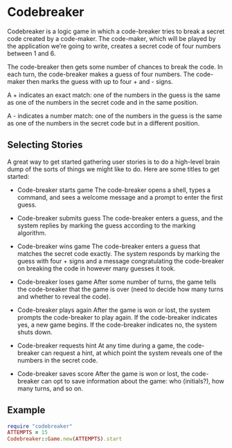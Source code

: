 Codebreaker
===========
Codebreaker is a logic game in which a code-breaker tries to break a secret code created by a code-maker. The code-maker, which will be played by the application we’re going to write, creates a secret code of four numbers between 1 and 6.

The code-breaker then gets some number of chances to break the code. In each turn, the code-breaker makes a guess of four numbers. The code-maker then marks the guess with up to four + and - signs.

A + indicates an exact match: one of the numbers in the guess is the same as one of the numbers in the secret code and in the same position.

A - indicates a number match: one of the numbers in the guess is the same as one of the numbers in the secret code but in a different position.


Selecting Stories
-----------------
A great way to get started gathering user stories is to do a high-level brain dump of the sorts of things we might like to do. Here are some titles to get started:

* Code-breaker starts game
The code-breaker opens a shell, types a command, and sees a welcome message and a prompt to enter the first guess.

* Code-breaker submits guess
The code-breaker enters a guess, and the system replies by marking the guess according to the marking algorithm.

* Code-breaker wins game
The code-breaker enters a guess that matches the secret code exactly. The system responds by marking the guess with four + signs and a message congratulating the code-breaker on breaking the code in however many guesses it took.

* Code-breaker loses game
After some number of turns, the game tells the code-breaker that the game is over (need to decide how many turns and whether to reveal the code).

* Code-breaker plays again
After the game is won or lost, the system prompts the code-breaker to play again. If the code-breaker indicates yes, a new game begins. If the code-breaker indicates no, the system shuts down.

* Code-breaker requests hint
At any time during a game, the code-breaker can request a hint, at which point the system reveals one of the numbers in the secret code.

* Code-breaker saves score
After the game is won or lost, the code-breaker can opt to save information about the game: who (initials?), how many turns, and so on.


Example
-------
```ruby
require "codebreaker"
ATTEMPTS = 15
Codebreaker::Game.new(ATTEMPTS).start
```
